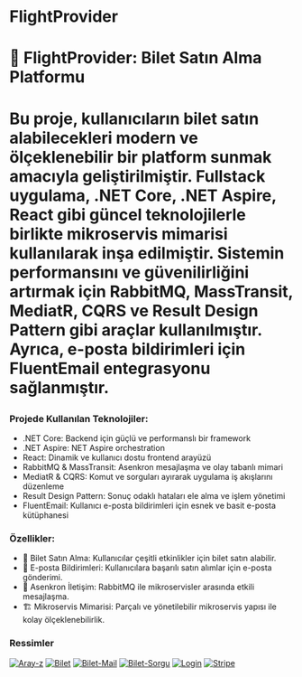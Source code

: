 # FlightProvider

<h1>🎫 FlightProvider: Bilet Satın Alma Platformu<h1>
  
Bu proje, kullanıcıların bilet satın alabilecekleri modern ve ölçeklenebilir bir platform sunmak amacıyla geliştirilmiştir. Fullstack uygulama, .NET Core, .NET Aspire, React gibi güncel teknolojilerle birlikte mikroservis mimarisi kullanılarak inşa edilmiştir. Sistemin performansını ve güvenilirliğini artırmak için RabbitMQ, MassTransit, MediatR, CQRS ve Result Design Pattern gibi araçlar kullanılmıştır. Ayrıca, e-posta bildirimleri için FluentEmail entegrasyonu sağlanmıştır.

<h3>Projede Kullanılan Teknolojiler:</h3>

<ul>
<li>.NET Core: Backend için güçlü ve performanslı bir framework</li>
<li>.NET Aspire: NET Aspire orchestration</li>
<li>React: Dinamik ve kullanıcı dostu frontend arayüzü</li>
<li>RabbitMQ & MassTransit: Asenkron mesajlaşma ve olay tabanlı mimari</li>
<li>MediatR & CQRS: Komut ve sorguları ayırarak uygulama iş akışlarını düzenleme</li>
<li>Result Design Pattern: Sonuç odaklı hataları ele alma ve işlem yönetimi</li>
<li>FluentEmail: Kullanıcı e-posta bildirimleri için esnek ve basit e-posta kütüphanesi</li>
</ul>

<h3>Özellikler:</h3>

<ul>
<li>🛒 Bilet Satın Alma: Kullanıcılar çeşitli etkinlikler için bilet satın alabilir.</li>
<li>📧 E-posta Bildirimleri: Kullanıcılara başarılı satın alımlar için e-posta gönderimi.</li>
<li>💬 Asenkron İletişim: RabbitMQ ile mikroservisler arasında etkili mesajlaşma.</li>
<li>🏗️ Mikroservis Mimarisi: Parçalı ve yönetilebilir mikroservis yapısı ile kolay ölçeklenebilirlik.</li>
</ul>

<h3>Ressimler</h3>
<a href="https://ibb.co/N2khsDW"><img src="https://i.ibb.co/whbHRGp/Aray-z.png" alt="Aray-z" border="0"></a>
<a href="https://ibb.co/q1jt7LC"><img src="https://i.ibb.co/bdmSQjF/Bilet.png" alt="Bilet" border="0"></a>
<a href="https://ibb.co/0KbN0g2"><img src="https://i.ibb.co/2S42zDh/Bilet-Mail.png" alt="Bilet-Mail" border="0"></a>
<a href="https://ibb.co/KhzwgLn"><img src="https://i.ibb.co/1QJ6Ndc/Bilet-Sorgu.png" alt="Bilet-Sorgu" border="0"></a>
<a href="https://ibb.co/PgXdvVn"><img src="https://i.ibb.co/fH6szT5/Login.png" alt="Login" border="0"></a>
<a href="https://ibb.co/88bt9cr"><img src="https://i.ibb.co/6s8LFBH/Stripe.png" alt="Stripe" border="0"></a>
